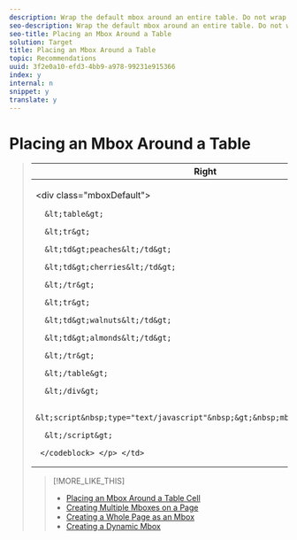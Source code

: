 ```yaml
---
description: Wrap the default mbox around an entire table. Do not wrap rows.
seo-description: Wrap the default mbox around an entire table. Do not wrap rows.
seo-title: Placing an Mbox Around a Table
solution: Target
title: Placing an Mbox Around a Table
topic: Recommendations
uuid: 3f2e0a10-efd3-4bb9-a978-99231e915366
index: y
internal: n
snippet: y
translate: y
---
```


# Placing an Mbox Around a Table




><table id="table_7F153BD58A154433988167D3E2B265FC"> 
 <thead> 
  <tr> 
   <th colname="col1" class="entry"> Right </th> 
   <th colname="col2" class="entry"> Wrong </th> 
  </tr> 
 </thead>
 <tbody> 
  <tr> 
   <td colname="col1"> <p> 
     <codeblock>
       &lt;div&nbsp;class="mboxDefault"&gt; 
       
      &lt;table&gt; 
       
      &lt;tr&gt; 
       
      &lt;td&gt;peaches&lt;/td&gt; 
       
      &lt;td&gt;cherries&lt;/td&gt; 
       
      &lt;/tr&gt; 
       
      &lt;tr&gt; 
       
      &lt;td&gt;walnuts&lt;/td&gt; 
       
      &lt;td&gt;almonds&lt;/td&gt; 
       
      &lt;/tr&gt; 
       
      &lt;/table&gt; 
       
      &lt;/div&gt; 
       
      &lt;script&nbsp;type="text/javascript"&nbsp;&gt;&nbsp;mboxCreate('myMbox'); 
       
      &lt;/script&gt; 
       
     </codeblock> </p> </td> 
   <td colname="col2"> <p> 
     <codeblock>
       &lt;table&gt; 
       
      &lt;div&nbsp;class="mboxDefault"&gt; 
       
      &lt;tr&gt; 
       
      &lt;td&gt;peaches&lt;/td&gt; 
       
      &lt;td&gt;cherries&lt;/td&gt; 
       
      &lt;/tr&gt; 
       
      &lt;tr&gt; 
       
      &lt;td&gt;walnuts&lt;/td&gt; 
       
      &lt;td&gt;almonds&lt;/td&gt; 
       
      &lt;/tr&gt; 
       
      &lt;/div&gt; 
       
      &lt;/table&gt; 
     </codeblock> </p> </td> 
  </tr> 
 </tbody> 
</table>

>[!MORE_LIKE_THIS]
>
>* [ Placing an Mbox Around a Table Cell ](r_Placing_an_Mbox_Around_a_Table_Cell.md#reference_CBE33BC9DE884F14B39478818C164F43)
>* [ Creating Multiple Mboxes on a Page ](c_Creating_Multiple_Mboxes_on_a_Page.md#concept_4AC9A22530C44C7580877B5DD4C5F863)
>* [ Creating a Whole Page as an Mbox ](r_Creating_a_Whole_Page_as_an_Mbox.md#reference_F3E59E7326D946E4897AE41C3A6B40CE)
>* [ Creating a Dynamic Mbox ](r_Creating_a_Dynamic_Mbox.md#reference_60A14E7EB8754383B2DC6A7E4D531AB4)
